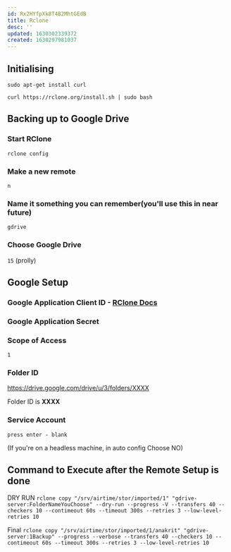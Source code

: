 ```yaml
---
id: Rx2HYfpXk8T4B2MhtGEdB
title: Rclone
desc: ''
updated: 1630302339372
created: 1630297981037
---
```


## Initialising

`sudo apt-get install curl`  

`curl https://rclone.org/install.sh | sudo bash`

## Backing up to Google Drive

### Start RClone

`rclone config`

### Make a new remote

`n`

### Name it something you can remember(you'll use this in near future)

`gdrive`

### Choose Google Drive

`15` (prolly)


## Google Setup

### Google Application Client ID - [RClone Docs](https://rclone.org/drive/#making-your-own-client-id)

### Google Application Secret 

### Scope of Access

`1`

### Folder ID

https://drive.google.com/drive/u/3/folders/XXXX 

Folder ID is **XXXX**

### Service Account
` press enter - blank `

(If you're on a headless machine, in auto config Choose NO)


## Command to Execute after the Remote Setup is done

DRY RUN
`rclone copy "/srv/airtime/stor/imported/1" "gdrive-server:FolderNameYouChoose" --dry-run --progress -V --transfers 40 --checkers 10 --contimeout 60s --timeout 300s --retries 3 --low-level-retries 10`


Final
`rclone copy "/srv/airtime/stor/imported/1/anakrit" "gdrive-server:1Backup" --progress --verbose --transfers 40 --checkers 10 --contimeout 60s --timeout 300s --retries 3 --low-level-retries 10`